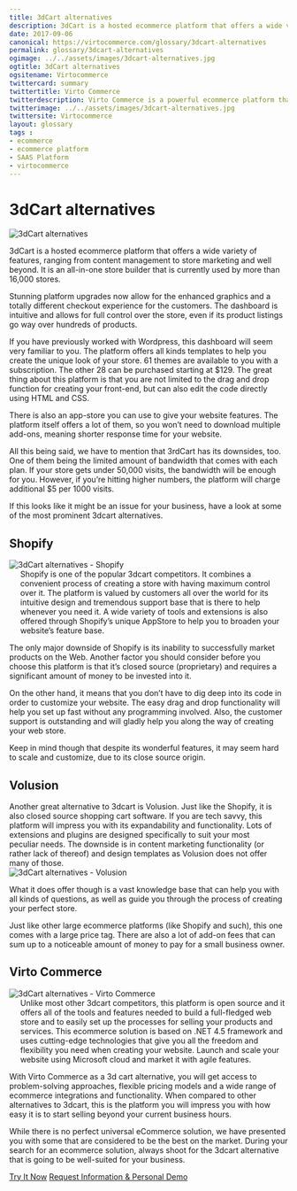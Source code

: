```yaml
--- 
title: 3dCart alternatives
description: 3dCart is a hosted ecommerce platform that offers a wide variety of features, ranging from content management to store marketing and well beyond, but there are some downsides which might be an issue for your business, so have a look at some of the most prominent 3dcart alternatives. 
date: 2017-09-06
canonical: https://virtocommerce.com/glossary/3dcart-alternatives
permalink: glossary/3dcart-alternatives
ogimage: ../../assets/images/3dcart-alternatives.jpg
ogtitle: 3dCart alternatives
ogsitename: Virtocommerce
twittercard: summary
twittertitle: Virto Commerce
twitterdescription: Virto Commerce is a powerful ecommerce platform that includes everything you need to create an online store and sell online. Try it free with Free Community License
twitterimage: ../../assets/images/3dcart-alternatives.jpg
twittersite: Virtocommerce
layout: glossary
tags : 
- ecommerce
- ecommerce platform
- SAAS Platform
- virtocommerce 
---
```

<div class="business-cnt">
    <div class="head __cart">
        <h1 class="title">3dCart alternatives</h1>
    </div>
    <img alt="3dCart alternatives" src="assets/images/3dcart-alternatives.jpg" />
    <p class="text">
    3dCart is a hosted ecommerce platform that offers a wide variety of features, ranging from content management to store marketing and well beyond. It is an all-in-one store builder that is currently used by more than 16,000 stores. </p>
    <p class="text">
    Stunning platform upgrades now allow for the enhanced graphics and a totally different checkout experience for the customers. The dashboard is intuitive and allows for full control over the store, even if its product listings go way over hundreds of products. </p>
    <p class="text">
    If you have previously worked with Wordpress, this dashboard will seem very familiar to you. The platform offers all kinds templates to help you create the unique look of your store. 61 themes are available to you with a subscription. The other 28 can be purchased starting at $129. The great thing about this platform is that you are not limited to the drag and drop function for creating your front-end, but can also edit the code directly using HTML and CSS. </p>
    <p class="text">
    There is also an app-store you can use to give your website features. The platform itself offers a lot of them, so you won’t need to download multiple add-ons, meaning shorter response time for your website. </p>
    <p class="text">
    All this being said, we have to mention that 3rdCart has its downsides, too. One of them being the limited amount of bandwidth that comes with each plan. If your store gets under 50,000 visits, the bandwidth will be enough for you. However, if you’re hitting higher numbers, the platform will charge additional $5 per 1000 visits. </p>
    <p class="text">
    If this looks like it might be an issue for your business, have a look at some of the most prominent 3dcart alternatives. </p>
    <h2>Shopify</h2>
    <div class="col-w">
        <div class="col __col-30">
            <img alt="3dCart alternatives - Shopify" src="assets/images/3dcart-alternatives-shopify.jpg" />
        </div>
        <div class="col __col-70 text" style="margin-top: 0; padding-left: 20px;">
            Shopify is one of the popular 3dcart competitors. It combines a convenient process of creating a store with having maximum control over it. 
            The platform is valued by customers all over the world for its intuitive design and tremendous support base that is there to help whenever you need it. A wide variety of tools and extensions is also offered through Shopify’s unique AppStore to help you to broaden your website’s feature base. 
            </div>
        </div>
        <p class="text">
        The only major downside of Shopify is its inability to successfully market products on the Web. Another factor you should consider before you choose this platform is that it’s closed source (proprietary) and requires a significant amount of money to be invested into it. </p>
        <p class="text">
        On the other hand, it means that you don’t have to dig deep into its code in order to customize your website. The easy drag and drop functionality will help you set up fast without any programming involved. Also, the customer support is outstanding and will gladly help you along the way of creating your web store. </p>
        <p class="text">
        Keep in mind though that despite its wonderful features, it may seem hard to scale and customize, due to its close source origin.</p>
    <h2>Volusion </h2>
    <div class="col-w">
        <div class="col __col-70 text" style="margin-top: 0; padding-right: 20px;">
           Another great alternative to 3dcart is Volusion. Just like the Shopify, it is also closed source shopping cart software. If you are tech savvy, this platform will impress you with its expandability and functionality. Lots of extensions and plugins are designed specifically to suit your most peculiar needs. 
           The downside is in content marketing functionality (or rather lack of thereof) and design templates as Volusion does not offer many of those. 
           </div>
        <div class="col __col-30">
            <img alt="3dCart alternatives - Volusion" src="assets/images/volusion.jpg" />
            </div>
        </div>
        <p class="text">
        What it does offer though is a vast knowledge base that can help you with all kinds of questions, as well as guide you through the process of creating your perfect store.  </p>
        <p class="text">
        Just like other large ecommerce platforms (like Shopify and such), this one comes with a large price tag. There are also a lot of add-on fees that can sum up to a noticeable amount of money to pay for a small business owner. </p>
        <h2>Virto Commerce</h2>
    <div class="col-w">
        <div class="col __col-30">
            <img alt="3dCart alternatives - Virto Commerce" src="assets/images/virto-commerce-screen.jpg" />
        </div>
        <div class="col __col-70 text" style="margin-top: 0; padding-left: 20px;">
            Unlike most other 3dcart competitors, this platform is open source and it offers all of the tools and features needed to build a full-fledged web store and to easily set up the processes for selling your products and services. 
            This ecommerce solution is based on .NET 4.5 framework and uses cutting-edge technologies that give you all the freedom and flexibility you need when creating your website. Launch and scale your website using Microsoft cloud and market it with agile features. 
            </div>
        </div>
        <p class="text">
        With Virto Commerce as a 3d cart alternative, you will get access to problem-solving approaches, flexible pricing models and a wide range of ecommerce integrations and functionality. When compared to other alternatives to 3dcart, this is the platform you will impress you with how easy it is to start selling beyond your current business hours. </p>
        <p class="text">
        While there is no perfect universal eCommerce solution, we have presented you with some that are considered to be the best on the market. During your search for an ecommerce solution, always shoot for the 3dcart alternative that is going to be well-suited for your business. </p>        
<div class="buttons">
        <a class="button fill" href="/try-now">Try It Now</a>
        <a class="button fill" href="/contact-us">Request Information & Personal Demo</a>
    </div>
</div>
